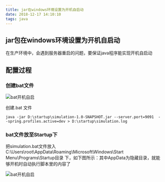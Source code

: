```yaml
---
title: jar在windows环境设置为开机自启动
date: 2018-12-17 14:10:10
tags: java
---
```


## jar包在windows环境设置为开机自启动
在生产环境中，会遇到服务器重启的问题，要保证java程序能实现开机自启动
<!-- more -->

## 配置过程
### 创建bat文件

![bat开机自启](/assets/images/java/jar开机自启001.png)

创建.bat 文件

```
java -jar D:\startup\simulation-1.0-SNAPSHOT.jar --server.port=9091  --spring.profiles.active=dev > D:\startup\simulation.log
```

### bat文件放至Startup下
把simulation.bat文件放入C:\Users\root\AppData\Roaming\Microsoft\Windows\Start Menu\Programs\Startup目录 下，如下图所示：其中AppData为隐藏目录，就能够开机时自动执行脚本里的内容了

![bat开机自启](/assets/images/java/jar开机自启002.png)